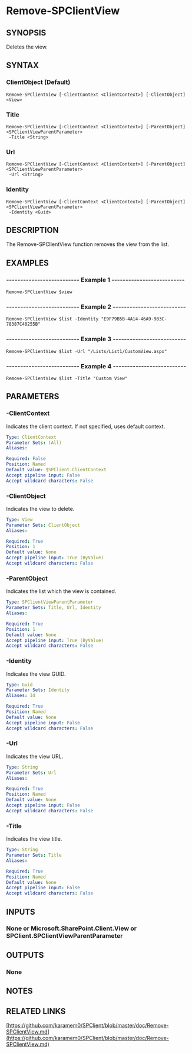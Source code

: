 # Remove-SPClientView

## SYNOPSIS
Deletes the view.

## SYNTAX

### ClientObject (Default)
```
Remove-SPClientView [-ClientContext <ClientContext>] [-ClientObject] <View>
```

### Title
```
Remove-SPClientView [-ClientContext <ClientContext>] [-ParentObject] <SPClientViewParentParameter>
 -Title <String>
```

### Url
```
Remove-SPClientView [-ClientContext <ClientContext>] [-ParentObject] <SPClientViewParentParameter>
 -Url <String>
```

### Identity
```
Remove-SPClientView [-ClientContext <ClientContext>] [-ParentObject] <SPClientViewParentParameter>
 -Identity <Guid>
```

## DESCRIPTION
The Remove-SPClientView function removes the view from the list.

## EXAMPLES

### -------------------------- Example 1 --------------------------
```
Remove-SPClientView $view
```

### -------------------------- Example 2 --------------------------
```
Remove-SPClientView $list -Identity "E9F79B5B-4A14-46A9-983C-78387C40255B"
```

### -------------------------- Example 3 --------------------------
```
Remove-SPClientView $list -Url "/Lists/List1/CustomView.aspx"
```

### -------------------------- Example 4 --------------------------
```
Remove-SPClientView $list -Title "Custom View"
```

## PARAMETERS

### -ClientContext
Indicates the client context.
If not specified, uses default context.

```yaml
Type: ClientContext
Parameter Sets: (All)
Aliases: 

Required: False
Position: Named
Default value: $SPClient.ClientContext
Accept pipeline input: False
Accept wildcard characters: False
```

### -ClientObject
Indicates the view to delete.

```yaml
Type: View
Parameter Sets: ClientObject
Aliases: 

Required: True
Position: 1
Default value: None
Accept pipeline input: True (ByValue)
Accept wildcard characters: False
```

### -ParentObject
Indicates the list which the view is contained.

```yaml
Type: SPClientViewParentParameter
Parameter Sets: Title, Url, Identity
Aliases: 

Required: True
Position: 1
Default value: None
Accept pipeline input: True (ByValue)
Accept wildcard characters: False
```

### -Identity
Indicates the view GUID.

```yaml
Type: Guid
Parameter Sets: Identity
Aliases: Id

Required: True
Position: Named
Default value: None
Accept pipeline input: False
Accept wildcard characters: False
```

### -Url
Indicates the view URL.

```yaml
Type: String
Parameter Sets: Url
Aliases: 

Required: True
Position: Named
Default value: None
Accept pipeline input: False
Accept wildcard characters: False
```

### -Title
Indicates the view title.

```yaml
Type: String
Parameter Sets: Title
Aliases: 

Required: True
Position: Named
Default value: None
Accept pipeline input: False
Accept wildcard characters: False
```

## INPUTS

### None or Microsoft.SharePoint.Client.View or SPClient.SPClientViewParentParameter

## OUTPUTS

### None

## NOTES

## RELATED LINKS

[https://github.com/karamem0/SPClient/blob/master/doc/Remove-SPClientView.md](https://github.com/karamem0/SPClient/blob/master/doc/Remove-SPClientView.md)

